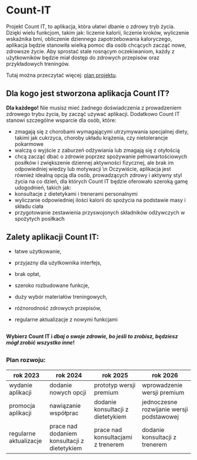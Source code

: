 # Count-IT
Projekt Count IT, to aplikacja, która ułatwi dbanie o zdrowy tryb życia. Dzięki wielu funkcjom, takim jak: liczenie kalorii, liczenie kroków, wyliczenie wskaźnika bmi, obliczenie dziennego zapotrzebowania kaloryczego, aplikacja będzie stanowiła wielką pomoc dla osób chcących zacząć nowe, zdrowsze życie. Aby sprostać stale rosnącym oczekiwaniom, każdy z użytkowników będzie miał dostęp do zdrowych przepisów oraz przykładowych treningów.






Tutaj można przeczytać więcej: [plan projektu](https://docs.google.com/document/d/1apDjpXmKEzrL-0nE6ZCeOEjP8akZZi5wl0F_ggGkdY8/edit#heading=h.38mtrp5pjges).


## Dla kogo jest stworzona aplikacja Count IT?
**Dla każdego!** 
Nie musisz mieć żadnego doświadczenia z prowadzeniem zdrowego trybu życia, by zacząć używać aplikacji.
Dodatkowo Count IT stanowi szczególne wsparcie dla osób, które:
+ zmagają się z chorobami wymagającymi utrzymywania specjalnej diety, takimi jak cukrzyca, choroby układu krążenia, czy nietolerancje pokarmowe
+ walczą o wyjście z zaburzeń odżywiania lub zmagają się z otyłością
+ chcą zacząć dbać o zdrowie poprzez spożywanie pełnowartościowych posiłków i zwiększenie dziennej aktywności fizycznej, ale brak im odpowiedniej wiedzy lub motywacji
\n
Oczywiście, aplikacja jest również idealną opcją dla osób, prowadzących zdrowy i aktywny styl życia na co dzień, dla których Count IT będzie oferowało szeroką gamę  udogodnień, takich jak:
+ konsultacje z dietetykami i trenerami personalnymi
+ wyliczanie odpowiedniej ilości kalorii do spożycia na podstawie masy i składu ciała 
+ przygotowanie zestawienia przyswojonych składników odżywczych w spożytych posiłkach 

## Zalety aplikacji Count IT:

 
   + łatwe użytkowanie,
   + przyjazny dla użytkownika interfejs,
   + brak opłat,

   + szeroko rozbudowane funkcje,
   + duży wybór materiałów treningowych,
   + różnorodność zdrowych przepisów,
   + regularne aktualizacje z nowymi funkcjami


##
**Wybierz Count IT i _dbaj o swoje zdrowie, bo jeśli to zrobisz, będziesz mógł zrobić wszystko inne_!**
##
### Plan rozwoju:

| rok 2023  | rok 2024 | rok 2025  | rok 2026 |
| ------------- | ------------- |---------------|---------------|
| wydanie aplikacji  | dodanie nowych opcji  | prototyp wersji premium | wprowadzenie wersji premium |
| promocja aplikacji  | nawiązanie współprac  | dodanie konsultacji z dietetykiem | jednoczesne rozwijanie wersji podstawowej |
| regularne aktualizacje | prace nad dodaniem konsultacji z dietetykiem | prace nad konsultacjami z trenerem | dodanie konsultacji z trenerem |
